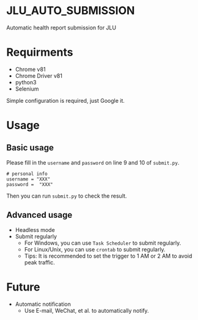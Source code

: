 # JLU_AUTO_SUBMISSION

Automatic health report submission for JLU

# Requirments

- Chrome v81
- Chrome Driver v81
- python3
- Selenium

Simple configuration is required, just Google it.

# Usage

## Basic usage

Please fill in the `username` and `password` on line 9 and 10 of `submit.py`.

```
# personal info
username = "XXX"
password =  "XXX"
```

Then you can run `submit.py` to check the result.

## Advanced usage

- Headless mode
- Submit regularly
    - For Windows, you can use `Task Scheduler` to submit regularly.
    - For Linux/Unix, you can use `crontab` to submit regularly.
    - Tips: It is recommended to set the trigger to 1 AM or 2 AM to avoid peak traffic.

# Future

- Automatic notification
    - Use E-mail, WeChat, et al. to automatically notify.
